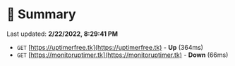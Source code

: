 # 📖 Summary
Last updated: **2/22/2022, 8:29:41 PM**

- `GET` [https://uptimerfree.tk](https://uptimerfree.tk) - **Up** (364ms)
- `GET` [https://monitoruptimer.tk](https://monitoruptimer.tk) - **Down** (66ms)
